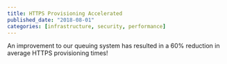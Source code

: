 ```yaml
---
title: HTTPS Provisioning Accelerated
published_date: "2018-08-01"
categories: [infrastructure, security, performance]
---
```

An improvement to our queuing system has resulted in a 60% reduction in average HTTPS provisioning times!
